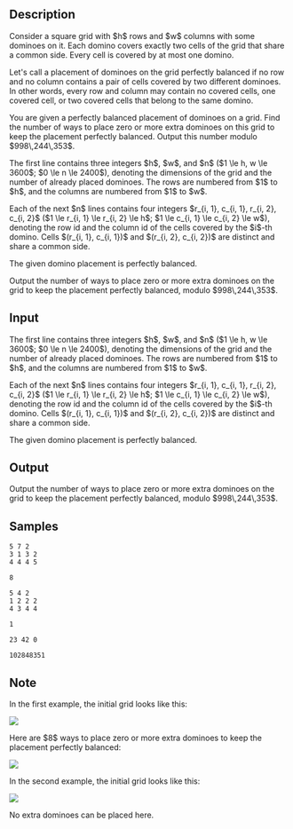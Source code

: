 ## Description

<div><p>Consider a square grid with $h$ rows and $w$ columns with some dominoes on it. Each domino covers exactly two cells of the grid that share a common side. Every cell is covered by at most one domino.</p><p>Let's call a placement of dominoes on the grid <span class="tex-font-style-it">perfectly balanced</span> if no row and no column contains a pair of cells covered by two different dominoes. In other words, every row and column may contain no covered cells, one covered cell, or two covered cells that belong to the same domino.</p><p>You are given a perfectly balanced placement of dominoes on a grid. Find the number of ways to place zero or more extra dominoes on this grid to keep the placement perfectly balanced. Output this number modulo $998\,244\,353$.</p></div><div class="input-specification"><p>The first line contains three integers $h$, $w$, and $n$ ($1 \le h, w \le 3600$; $0 \le n \le 2400$), denoting the dimensions of the grid and the number of already placed dominoes. The rows are numbered from $1$ to $h$, and the columns are numbered from $1$ to $w$.</p><p>Each of the next $n$ lines contains four integers $r_{i, 1}, c_{i, 1}, r_{i, 2}, c_{i, 2}$ ($1 \le r_{i, 1} \le r_{i, 2} \le h$; $1 \le c_{i, 1} \le c_{i, 2} \le w$), denoting the row id and the column id of the cells covered by the $i$-th domino. Cells $(r_{i, 1}, c_{i, 1})$ and $(r_{i, 2}, c_{i, 2})$ are distinct and share a common side.</p><p>The given domino placement is perfectly balanced.</p></div><div class="output-specification"><p>Output the number of ways to place zero or more extra dominoes on the grid to keep the placement perfectly balanced, modulo $998\,244\,353$.</p></div>

## Input

<p>The first line contains three integers $h$, $w$, and $n$ ($1 \le h, w \le 3600$; $0 \le n \le 2400$), denoting the dimensions of the grid and the number of already placed dominoes. The rows are numbered from $1$ to $h$, and the columns are numbered from $1$ to $w$.</p><p>Each of the next $n$ lines contains four integers $r_{i, 1}, c_{i, 1}, r_{i, 2}, c_{i, 2}$ ($1 \le r_{i, 1} \le r_{i, 2} \le h$; $1 \le c_{i, 1} \le c_{i, 2} \le w$), denoting the row id and the column id of the cells covered by the $i$-th domino. Cells $(r_{i, 1}, c_{i, 1})$ and $(r_{i, 2}, c_{i, 2})$ are distinct and share a common side.</p><p>The given domino placement is perfectly balanced.</p>

## Output

<p>Output the number of ways to place zero or more extra dominoes on the grid to keep the placement perfectly balanced, modulo $998\,244\,353$.</p>

## Samples

```input1
5 7 2
3 1 3 2
4 4 4 5
```

```output1
8
```






```input2
5 4 2
1 2 2 2
4 3 4 4
```

```output2
1
```






```input3
23 42 0
```

```output3
102848351
```




## Note

<p>In the first example, the initial grid looks like this:</p><p><img class="tex-graphics" src="./30562/file/YIkGhLnK.png" style="max-width: 100.0%;max-height: 100.0%;"></p><p>Here are $8$ ways to place zero or more extra dominoes to keep the placement perfectly balanced:</p><p><img class="tex-graphics" src="./30562/file/Hwp5a4K6.png" style="max-width: 100.0%;max-height: 100.0%;"></p><p>In the second example, the initial grid looks like this:</p><p><img class="tex-graphics" src="./30562/file/ckK7fjkt.png" style="max-width: 100.0%;max-height: 100.0%;"></p><p>No extra dominoes can be placed here.</p>
